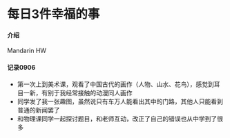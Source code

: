 # 每日3件幸福的事

#### 介绍
Mandarin HW

#### 记录0906
- 第一次上到美术课，观看了中国古代的画作（人物、山水、花鸟），感觉到耳目一新，有别于我经常接触的动漫同人画作
- 同学发了我一张趣图，虽然说只有车万人能看出其中的门路，其他人只能看到普通的新闻罢了
- 和物理课同学一起探讨题目，和老师互动，改正了自己的错误也从中学到了很多
